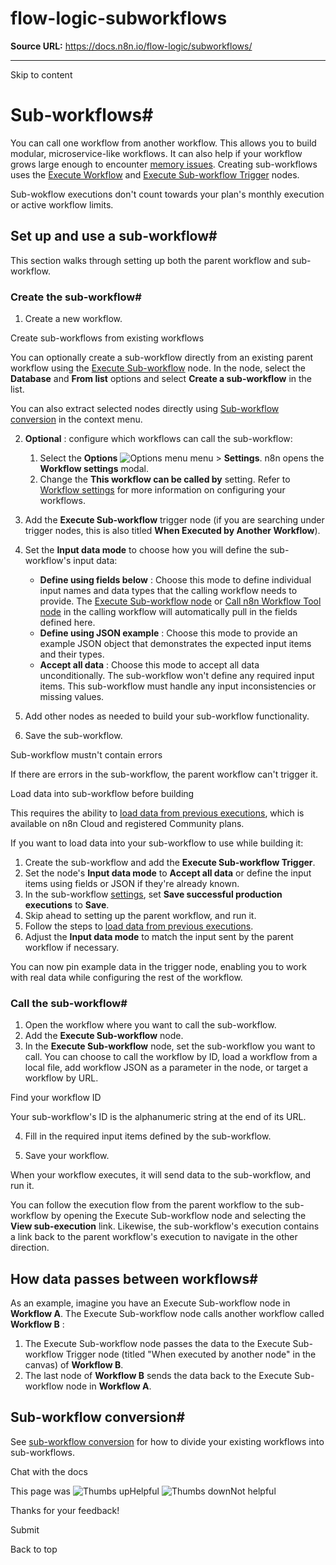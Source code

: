# flow-logic-subworkflows

**Source URL:** https://docs.n8n.io/flow-logic/subworkflows/

---

Skip to content 

[ ](https://github.com/n8n-io/n8n-docs/edit/main/docs/flow-logic/subworkflows.md "Edit this page")

# Sub-workflows#

You can call one workflow from another workflow. This allows you to build modular, microservice-like workflows. It can also help if your workflow grows large enough to encounter [memory issues](../../hosting/scaling/memory-errors/). Creating sub-workflows uses the [Execute Workflow](../../integrations/builtin/core-nodes/n8n-nodes-base.executeworkflow/) and [Execute Sub-workflow Trigger](../../integrations/builtin/core-nodes/n8n-nodes-base.executeworkflowtrigger/) nodes.

Sub-wokflow executions don't count towards your plan's monthly execution or active workflow limits.

## Set up and use a sub-workflow#

This section walks through setting up both the parent workflow and sub-workflow.

### Create the sub-workflow#

  1. Create a new workflow.

Create sub-workflows from existing workflows

You can optionally create a sub-workflow directly from an existing parent workflow using the [Execute Sub-workflow](../../integrations/builtin/core-nodes/n8n-nodes-base.executeworkflow/) node. In the node, select the **Database** and **From list** options and select **Create a sub-workflow** in the list.

You can also extract selected nodes directly using [Sub-workflow conversion](../../workflows/subworkflow-conversion/) in the context menu.

  2. **Optional** : configure which workflows can call the sub-workflow:

     1. Select the **Options** ![Options menu](../../_images/common-icons/three-dot-options-menu.png) menu > **Settings**. n8n opens the **Workflow settings** modal.
     2. Change the **This workflow can be called by** setting. Refer to [Workflow settings](../../workflows/settings/) for more information on configuring your workflows.
  3. Add the **Execute Sub-workflow** trigger node (if you are searching under trigger nodes, this is also titled **When Executed by Another Workflow**).
  4. Set the **Input data mode** to choose how you will define the sub-workflow's input data:
     * **Define using fields below** : Choose this mode to define individual input names and data types that the calling workflow needs to provide. The [Execute Sub-workflow node](../../integrations/builtin/core-nodes/n8n-nodes-base.executeworkflow/) or [Call n8n Workflow Tool node](../../integrations/builtin/cluster-nodes/sub-nodes/n8n-nodes-langchain.toolworkflow/) in the calling workflow will automatically pull in the fields defined here.
     * **Define using JSON example** : Choose this mode to provide an example JSON object that demonstrates the expected input items and their types.
     * **Accept all data** : Choose this mode to accept all data unconditionally. The sub-workflow won't define any required input items. This sub-workflow must handle any input inconsistencies or missing values.
  5. Add other nodes as needed to build your sub-workflow functionality.
  6. Save the sub-workflow.



Sub-workflow mustn't contain errors

If there are errors in the sub-workflow, the parent workflow can't trigger it.

Load data into sub-workflow before building

This requires the ability to [load data from previous executions](../../workflows/executions/debug/), which is available on n8n Cloud and registered Community plans.

If you want to load data into your sub-workflow to use while building it:

  1. Create the sub-workflow and add the **Execute Sub-workflow Trigger**. 
  2. Set the node's **Input data mode** to **Accept all data** or define the input items using fields or JSON if they're already known.
  3. In the sub-workflow [settings](../../workflows/settings/), set **Save successful production executions** to **Save**. 
  4. Skip ahead to setting up the parent workflow, and run it.
  5. Follow the steps to [load data from previous executions](../../workflows/executions/debug/).
  6. Adjust the **Input data mode** to match the input sent by the parent workflow if necessary.



You can now pin example data in the trigger node, enabling you to work with real data while configuring the rest of the workflow.

### Call the sub-workflow#

  1. Open the workflow where you want to call the sub-workflow.
  2. Add the **Execute Sub-workflow** node.
  3. In the **Execute Sub-workflow** node, set the sub-workflow you want to call. You can choose to call the workflow by ID, load a workflow from a local file, add workflow JSON as a parameter in the node, or target a workflow by URL.

Find your workflow ID

Your sub-workflow's ID is the alphanumeric string at the end of its URL.

  4. Fill in the required input items defined by the sub-workflow.

  5. Save your workflow.



When your workflow executes, it will send data to the sub-workflow, and run it.

You can follow the execution flow from the parent workflow to the sub-workflow by opening the Execute Sub-workflow node and selecting the **View sub-execution** link. Likewise, the sub-workflow's execution contains a link back to the parent workflow's execution to navigate in the other direction.

## How data passes between workflows#

As an example, imagine you have an Execute Sub-workflow node in **Workflow A**. The Execute Sub-workflow node calls another workflow called **Workflow B** :

  1. The Execute Sub-workflow node passes the data to the Execute Sub-workflow Trigger node (titled "When executed by another node" in the canvas) of **Workflow B**.
  2. The last node of **Workflow B** sends the data back to the Execute Sub-workflow node in **Workflow A**.



## Sub-workflow conversion#

See [sub-workflow conversion](../../workflows/subworkflow-conversion/) for how to divide your existing workflows into sub-workflows.

Chat with the docs

This page was ![Thumbs up](/_images/assets/thumb_up.png)Helpful  ![Thumbs down](/_images/assets/thumb_down.png)Not helpful 

Thanks for your feedback! 

Submit 

Back to top